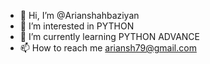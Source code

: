 - 👋 Hi, I’m @Arianshahbaziyan
- 👀 I’m interested in PYTHON
- 🌱 I’m currently learning PYTHON ADVANCE
- 📫 How to reach me ariansh79@gmail.com

